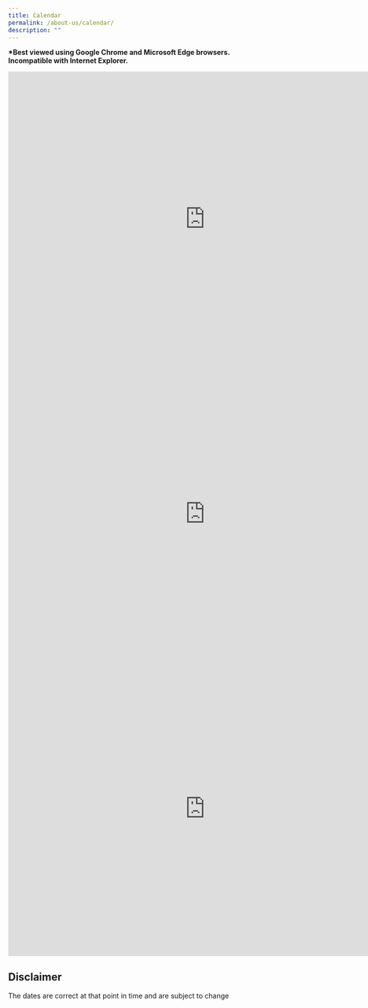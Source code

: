 ```yaml
---
title: Calendar
permalink: /about-us/calendar/
description: ""
---
```

**\*Best viewed using Google Chrome and Microsoft Edge browsers. Incompatible with Internet Explorer.**

<iframe src="https://calendar.google.com/calendar/embed?src=cqpguvgvq6c3cql2m4ghapush4%40group.calendar.google.com&ctz=Asia%2FSingapore" style="border: 0" width="800" height="600" frameborder="0" scrolling="no"></iframe>

<iframe src="https://calendar.google.com/calendar/embed?src=0pcrq57lpso917jh8iaavqineg%40group.calendar.google.com&ctz=Asia%2FSingapore" style="border: 0" width="800" height="600" frameborder="0" scrolling="no"></iframe>

<iframe src="https://calendar.google.com/calendar/embed?src=bedokgreenpri%40gmail.com&ctz=Asia%2FSingapore" style="border: 0" width="800" height="600" frameborder="0" scrolling="no"></iframe>

Disclaimer
----------

The dates are correct at that point in time and are subject to change